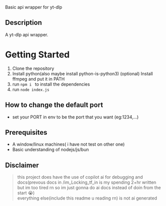 Basic api wrapper for yt-dlp

## Description

A yt-dlp api wrapper.

# Getting Started


1. Clone the repository
2. Install python(also maybe install python-is-python3)
(optional) Install ffmpeg and put it in PATH
3. run ```npm i ``` to install the dependencies
4. run ```node index.js```



## How to change the default port
- set your PORT in env to be the port that you want (eg:1234,...)

## Prerequisites

- A window/linux machines( i have not test on other one)
- Basic understanding of nodejs/js/bun



## Disclaimer
> this project does have the use of copilot ai for debugging and docs(prevous docs in /im_Locking_tf_in is my spending 2+hr written but im too tired rn so im just gonna do ai docs instead of doin from the start :sob:)
\
> everything else(include this readme u reading rn) is not ai generated